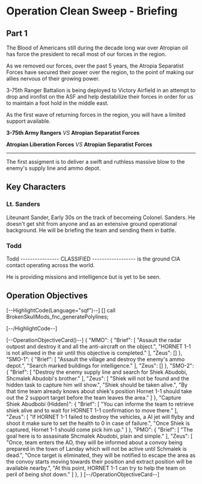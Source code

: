 # Operation Clean Sweep - Briefing
## Part 1
The Blood of Americans still during the decade long war over Atropian oil has force the president to recall most of our forces in the region.

As we removed our forces, over the past 5 years, the Atropia Separatist Forces have secured their power over the region, to the point of making our allies nervous of their growing power.

3-75th Ranger Battalion is being deployed to Victory Airfield in an attempt to drop and ironfist on the ASF and help destabilize their forces in order for us to maintain a foot hold in the middle east.

As the first wave of returning forces in the region, you will have a limited support available.

**3-75th Army Rangers** *VS* **Atropian Separatist Forces**

**Atropian Liberation Forces** *VS* **Atropian Separatist Forces**

<hr/>
The first assigment is to deliver a swift and ruthless massive blow to the enemy's supply line and ammo depot.

## Key Characters
### Lt. Sanders
Liteunant Sander, Early 30s on the track of becomeing Colonel. Sanders.
He doesn't get shit from anyone and as an extensive ground operational background.
He will be briefing the team and sending them in battle.

### Todd
Todd ---------------- CLASSIFIED ------------------ is the ground CIA contact operating across the world.

He is providing missions and intelligence but is yet to be seen.

## Operation Objectives

[--HighlightCode(Language="sqf")--]
[] call BrokenSkullMods_fnc_generatePolylines;

[--/HighlightCode--]

[--OperationObjectiveCard()--]
    {
        "MMO": {
            "Brief": [
                "Assault the radar outpost and destroy it and all the anti-aircraft on the object.",
                "HORNET 1-1 is not allowed in the air until this objective is completed."
            ],
            "Zeus": []
        },
        "SMO-1": {
            "Brief": [
                "Assault the village and destroy the enemy's ammo depot.",
                "Search marked buildings for intelligence."
            ],
            "Zeus": []
        },
        "SMO-2": {
            "Brief": [
                "Destroy the enemy supply line and search for Shiek Abudobi, Shcmalek Abudobi's brother."
            ],
            "Zeus": [
                "Shiek will not be found and the hidden task to capture him will show.",
                "Shiek should be taken alive.",
                "By that time team already knows about shiek's position Hornet 1-1 should take out the 2 support target before the team leaves the area."
            ]
        },
        "Capture Shiek Abudbobi (Hidden)": {
            "Brief": [
                "You can informe the team to retrieve shiek alive and to wait for HORNET 1-1 confirmation to move there."
            ],
            "Zeus": [
                "If HORNET 1-1 failed to destroy the vehicles, a AI jet will flyby and shoot it make sure to set the health to 0 in case of failure.",
                "Once Shiek is captured, Hornet 1-1 should come pick him up."
            ]
        },
        "PMO": {
            "Brief": [
                "The goal here is to assasinate Shcmalek Abudobi, plain and simple."
            ],
            "Zeus": [
                "Once, team enters the AO, they will be informed about a convoy being prepared in the town of Landay which will not be active until Schmalek is dead.",
                "Once target is eliminated, they will be notified to escape the area as the convoy starts moving towards their position and extract position will be available nearby.",
                "At this point, HORNET 1-1 can try to help the team on peril of being shot down."
            ]
        },
    }
[--/OperationObjectiveCard--]